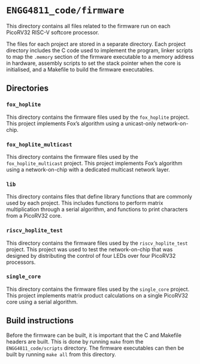 # `ENGG4811_code/firmware`
This directory contains all files related to the firmware run on each PicoRV32 RISC-V softcore processor.

The files for each project are stored in a separate directory.
Each project directory includes the C code used to implement the program, linker scripts to map the `.memory` section of the firmware executable to a memory address in hardware, assembly scripts to set the stack pointer when the core is initialised, and a Makefile to build the firmware executables. 

## Directories
### `fox_hoplite`
This directory contains the firmware files used by the `fox_hoplite` project.
This project implements Fox’s algorithm using a unicast-only network-on-chip.

### `fox_hoplite_multicast`
This directory contains the firmware files used by the `fox_hoplite_multicast` project.
This project implements Fox’s algorithm using a network-on-chip with a dedicated multicast network layer.

### `lib`
This directory contains files that define library functions that are commonly used by each project.
This includes functions to perform matrix multiplication through a serial algorithm, and functions to print characters from a PicoRV32 core.

### `riscv_hoplite_test`
This directory contains the firmware files used by the `riscv_hoplite_test` project.
This project was used to test the network-on-chip that was designed by distributing the control of four LEDs over four PicoRV32 processors.

### `single_core`
This directory contains the firmware files used by the `single_core` project.
This project implements matrix product calculations on a single PicoRV32 core using a serial algorithm.

## Build instructions
Before the firmware can be built, it is important that the C and Makefile headers are built.
This is done by running `make` from the `ENGG4811_code/scripts` directory.
The firmware executables can then be built by running `make all` from this directory.